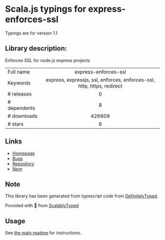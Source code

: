 
# Scala.js typings for express-enforces-ssl

Typings are for version 1.1

## Library description:
Enforces SSL for node.js express projects

|                    |                 |
| ------------------ | :-------------: |
| Full name          | express-enforces-ssl |
| Keywords           | express, expressjs, ssl, enforces, enforces-ssl, http, https, redirect |
| # releases         | 0 |
| # dependents       | 8 |
| # downloads        | 426809 |
| # stars            | 8 |

## Links
- [Homepage](https://github.com/aredo/express-enforces-ssl)
- [Bugs](https://github.com/aredo/express-enforces-ssl/issues)
- [Repository](https://github.com/aredo/express-enforces-ssl)
- [Npm](https://www.npmjs.com/package/express-enforces-ssl)
    


## Note
This library has been generated from typescript code from [DefinitelyTyped](https://definitelytyped.org).

Provided with :purple_heart: from [ScalablyTyped](https://github.com/oyvindberg/ScalablyTyped)

## Usage
See [the main readme](../../readme.md) for instructions.


